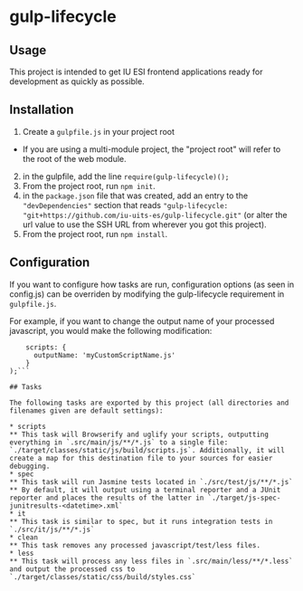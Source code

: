 # gulp-lifecycle

## Usage

 This project is intended to get IU ESI frontend applications ready for development as quickly as possible.

 ## Installation

1. Create a `gulpfile.js` in your project root
  * If you are using a multi-module project, the "project root" will refer to the root of the web module.
2. in the gulpfile, add the line `require(gulp-lifecycle)();`
3. From the project root, run `npm init`.
4. in the `package.json` file that was created, add an entry to the `"devDependencies"` section that reads `"gulp-lifecycle: "git+https://github.com/iu-uits-es/gulp-lifecycle.git"` (or alter the url value to use the SSH URL from wherever you got this project).
5. From the project root, run `npm install`.

## Configuration

If you want to configure how tasks are run, configuration options (as seen in config.js) can be overriden by modifying the gulp-lifecycle requirement in `gulpfile.js`.

For example, if you want to change the output name of your processed javascript, you would make the following modification:

```require(gulp-lifecycle)(
    scripts: {
      outputName: 'myCustomScriptName.js'
    }
);```

## Tasks

The following tasks are exported by this project (all directories and filenames given are default settings):

* scripts
** This task will Browserify and uglify your scripts, outputting everything in `.src/main/js/**/*.js` to a single file: `./target/classes/static/js/build/scripts.js`. Additionally, it will create a map for this destination file to your sources for easier debugging.
* spec
** This task will run Jasmine tests located in `./src/test/js/**/*.js`
** By default, it will output using a terminal reporter and a JUnit reporter and places the results of the latter in `./target/js-spec-junitresults-<datetime>.xml`
* it
** This task is similar to spec, but it runs integration tests in `./src/it/js/**/*.js`
* clean
** This task removes any processed javascript/test/less files.
* less
** This task will process any less files in `.src/main/less/**/*.less` and output the processed css to `./target/classes/static/css/build/styles.css`
